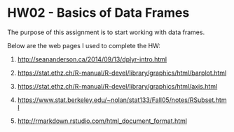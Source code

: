 # HW02 - Basics of Data Frames

The purpose of this assignment is to start working with data frames. 

Below are the web pages I used to complete the HW:

1. http://seananderson.ca/2014/09/13/dplyr-intro.html

2. https://stat.ethz.ch/R-manual/R-devel/library/graphics/html/barplot.html

3. https://stat.ethz.ch/R-manual/R-devel/library/graphics/html/axis.html

4. https://www.stat.berkeley.edu/~nolan/stat133/Fall05/notes/RSubset.html

5. http://rmarkdown.rstudio.com/html_document_format.html